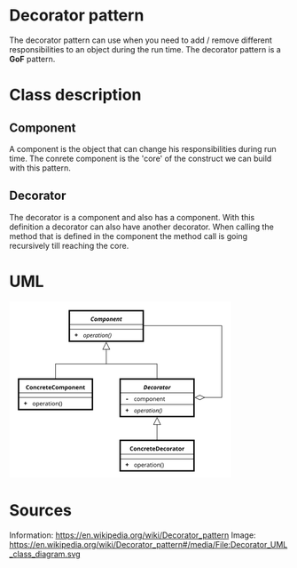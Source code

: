 # Decorator pattern

The decorator pattern can use when you need to add / remove different 
responsibilities to an object during the run time. The decorator pattern is a
**GoF** pattern.

# Class description

## Component

A component is the object that can change his responsibilities during run time.
The conrete component is the 'core' of the construct we can build with this pattern.

## Decorator

The decorator is a component and also has a component. With this definition a 
decorator can also have another decorator. When calling the method that is defined
in the component the method call is going recursively till reaching the core. 

# UML

![UML](resources/Decorator_UML.png)

# Sources

Information: https://en.wikipedia.org/wiki/Decorator_pattern
Image: https://en.wikipedia.org/wiki/Decorator_pattern#/media/File:Decorator_UML_class_diagram.svg